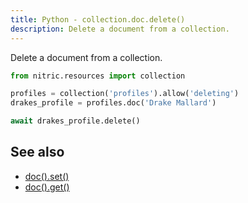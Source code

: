```yaml
---
title: Python - collection.doc.delete()
description: Delete a document from a collection.
---
```


Delete a document from a collection.

```python
from nitric.resources import collection

profiles = collection('profiles').allow('deleting')
drakes_profile = profiles.doc('Drake Mallard')

await drakes_profile.delete()
```

## See also

- [doc().set()](./collection-doc-set.md)
- [doc().get()](./collection-doc-get.md)

